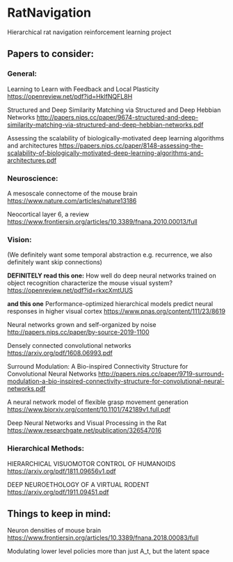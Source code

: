 # RatNavigation
Hierarchical rat navigation reinforcement learning project

## Papers to consider:

### General:
Learning to Learn with Feedback and Local Plasticity
https://openreview.net/pdf?id=HklfNQFL8H

Structured and Deep Similarity Matching via Structured and Deep Hebbian Networks
http://papers.nips.cc/paper/9674-structured-and-deep-similarity-matching-via-structured-and-deep-hebbian-networks.pdf

Assessing the scalability of biologically-motivated deep learning algorithms
and architectures
https://papers.nips.cc/paper/8148-assessing-the-scalability-of-biologically-motivated-deep-learning-algorithms-and-architectures.pdf

### Neuroscience:

A mesoscale connectome of the mouse brain
https://www.nature.com/articles/nature13186

Neocortical layer 6, a review
https://www.frontiersin.org/articles/10.3389/fnana.2010.00013/full

### Vision:
(We definitely want some temporal abstraction e.g. recurrence, we also definitely want skip connections)

**DEFINITELY read this one:**
How well do deep neural networks trained on object recognition characterize the mouse visual system?
https://openreview.net/pdf?id=rkxcXmtUUS

**and this one**
Performance-optimized hierarchical models predict neural responses in higher visual cortex
https://www.pnas.org/content/111/23/8619

Neural networks grown and self-organized by noise
http://papers.nips.cc/paper/by-source-2019-1100

Densely connected convolutional networks
https://arxiv.org/pdf/1608.06993.pdf

Surround Modulation: A Bio-inspired Connectivity Structure for Convolutional Neural Networks
http://papers.nips.cc/paper/9719-surround-modulation-a-bio-inspired-connectivity-structure-for-convolutional-neural-networks.pdf

A neural network model of flexible grasp movement generation
https://www.biorxiv.org/content/10.1101/742189v1.full.pdf

Deep Neural Networks and Visual Processing in the Rat 
https://www.researchgate.net/publication/326547016


### Hierarchical Methods:
HIERARCHICAL VISUOMOTOR CONTROL
OF HUMANOIDS
https://arxiv.org/pdf/1811.09656v1.pdf

DEEP NEUROETHOLOGY OF A VIRTUAL RODENT
https://arxiv.org/pdf/1911.09451.pdf



## Things to keep in mind:
Neuron densities of mouse brain
https://www.frontiersin.org/articles/10.3389/fnana.2018.00083/full

Modulating lower level policies more than just A_t, but the latent space

